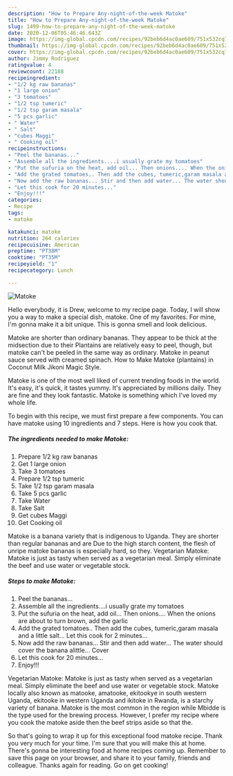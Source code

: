 ```yaml
---
description: "How to Prepare Any-night-of-the-week Matoke"
title: "How to Prepare Any-night-of-the-week Matoke"
slug: 1499-how-to-prepare-any-night-of-the-week-matoke
date: 2020-12-06T05:46:46.643Z
image: https://img-global.cpcdn.com/recipes/92beb6d4ac0ae609/751x532cq70/matoke-recipe-main-photo.jpg
thumbnail: https://img-global.cpcdn.com/recipes/92beb6d4ac0ae609/751x532cq70/matoke-recipe-main-photo.jpg
cover: https://img-global.cpcdn.com/recipes/92beb6d4ac0ae609/751x532cq70/matoke-recipe-main-photo.jpg
author: Jimmy Rodriguez
ratingvalue: 4
reviewcount: 22188
recipeingredient:
- "1/2 kg raw bananas"
- "1 large onion"
- "3 tomatoes"
- "1/2 tsp tumeric"
- "1/2 tsp garam masala"
- "5 pcs garlic"
- " Water"
- " Salt"
- "cubes Maggi"
- " Cooking oil"
recipeinstructions:
- "Peel the bananas..."
- "Assemble all the ingredients....i usually grate my tomatoes"
- "Put the sufuria on the heat, add oil... Then onions.... When the onions are about to turn brown, add the garlic"
- "Add the grated tomatoes.. Then add the cubes, tumeric,garam masala and a little salt... Let this cook for 2 minutes..."
- "Now add the raw bananas... Stir and then add water... The water should cover the banana alittle... Cover"
- "Let this cook for 20 minutes..."
- "Enjoy!!!"
categories:
- Recipe
tags:
- matoke

katakunci: matoke 
nutrition: 264 calories
recipecuisine: American
preptime: "PT38M"
cooktime: "PT35M"
recipeyield: "1"
recipecategory: Lunch

---
```



![Matoke](https://img-global.cpcdn.com/recipes/92beb6d4ac0ae609/751x532cq70/matoke-recipe-main-photo.jpg)

Hello everybody, it is Drew, welcome to my recipe page. Today, I will show you a way to make a special dish, matoke. One of my favorites. For mine, I'm gonna make it a bit unique. This is gonna smell and look delicious.

Matoke are shorter than ordinary bananas. They appear to be thick at the midsection due to their Plantains are relatively easy to peel, though, but matoke can&#39;t be peeled in the same way as ordinary. Matoke in peanut sauce served with creamed spinach. How to Make Matoke (plantains) in Coconut Milk Jikoni Magic Style.

Matoke is one of the most well liked of current trending foods in the world. It's easy, it's quick, it tastes yummy. It's appreciated by millions daily. They are fine and they look fantastic. Matoke is something which I've loved my whole life.


To begin with this recipe, we must first prepare a few components. You can have matoke using 10 ingredients and 7 steps. Here is how you cook that.

<!--inarticleads1-->

##### The ingredients needed to make Matoke:

1. Prepare 1/2 kg raw bananas
1. Get 1 large onion
1. Take 3 tomatoes
1. Prepare 1/2 tsp tumeric
1. Take 1/2 tsp garam masala
1. Take 5 pcs garlic
1. Take  Water
1. Take  Salt
1. Get cubes Maggi
1. Get  Cooking oil


Matoke is a banana variety that is indigenous to Uganda. They are shorter than regular bananas and are Due to the high starch content, the flesh of unripe matoke bananas is especially hard, so they. Vegetarian Matoke: Matoke is just as tasty when served as a vegetarian meal. Simply eliminate the beef and use water or vegetable stock. 

<!--inarticleads2-->

##### Steps to make Matoke:

1. Peel the bananas...
1. Assemble all the ingredients....i usually grate my tomatoes
1. Put the sufuria on the heat, add oil... Then onions.... When the onions are about to turn brown, add the garlic
1. Add the grated tomatoes.. Then add the cubes, tumeric,garam masala and a little salt... Let this cook for 2 minutes...
1. Now add the raw bananas... Stir and then add water... The water should cover the banana alittle... Cover
1. Let this cook for 20 minutes...
1. Enjoy!!!


Vegetarian Matoke: Matoke is just as tasty when served as a vegetarian meal. Simply eliminate the beef and use water or vegetable stock. Matoke locally also known as matooke, amatooke, ekitookye in south western Uganda, ekitooke in western Uganda and ikitoke in Rwanda, is a starchy variety of banana. Matoke is the most common in the region while Mbidde is the type used for the brewing process. However, I prefer my recipe where you cook the matoke aside then the beef strips aside so that the. 

So that's going to wrap it up for this exceptional food matoke recipe. Thank you very much for your time. I'm sure that you will make this at home. There's gonna be interesting food at home recipes coming up. Remember to save this page on your browser, and share it to your family, friends and colleague. Thanks again for reading. Go on get cooking!
